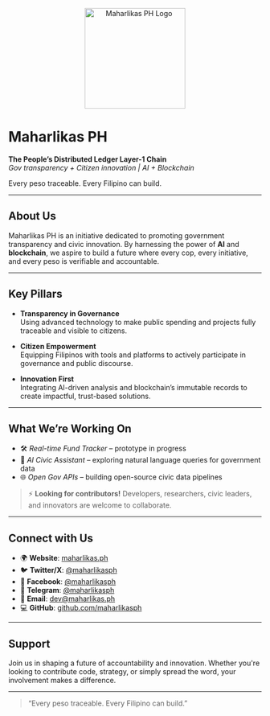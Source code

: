 <p align="center">
  <img src="https://maharlikas.ph/logo.png" alt="Maharlikas PH Logo" width="200"/>
</p>

# Maharlikas PH

**The People’s Distributed Ledger Layer-1 Chain**  
*Gov transparency + Citizen innovation | AI + Blockchain*  

Every peso traceable. Every Filipino can build.

---

##  About Us

Maharlikas PH is an initiative dedicated to promoting government transparency and civic innovation. By harnessing the power of **AI** and **blockchain**, we aspire to build a future where every cop, every initiative, and every peso is verifiable and accountable.

---

##  Key Pillars

- **Transparency in Governance**  
  Using advanced technology to make public spending and projects fully traceable and visible to citizens.

- **Citizen Empowerment**  
  Equipping Filipinos with tools and platforms to actively participate in governance and public discourse.

- **Innovation First**  
  Integrating AI-driven analysis and blockchain’s immutable records to create impactful, trust-based solutions.

---

##  What We’re Working On

- 🛠️ *Real-time Fund Tracker* – prototype in progress  
- 🤖 *AI Civic Assistant* – exploring natural language queries for government data  
- 🌐 *Open Gov APIs* – building open-source civic data pipelines  

> ⚡ **Looking for contributors!** Developers, researchers, civic leaders, and innovators are welcome to collaborate.

---

##  Connect with Us

- 🌍 **Website**: [maharlikas.ph](https://maharlikas.ph)  
- 🐦 **Twitter/X**: [@maharlikasph](https://x.com/maharlikasph)  
- 📘 **Facebook**: [@maharlikasph](https://facebook.com/maharlikasph)  
- 💬 **Telegram**: [@maharlikasph](https://t.me/maharlikasph)  
- 📧 **Email**: dev@maharlikas.ph  
- 💻 **GitHub**: [github.com/maharlikasph](https://github.com/maharlikasph)  

---

##  Support

Join us in shaping a future of accountability and innovation. Whether you're looking to contribute code, strategy, or simply spread the word, your involvement makes a difference.

---

> “Every peso traceable. Every Filipino can build.”

